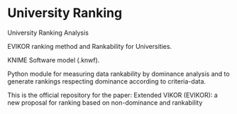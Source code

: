 # University Ranking

University Ranking Analysis

EVIKOR ranking method and Rankability for Universities.

KNIME Software model (.knwf).

Python module for measuring data rankability by dominance analysis and to generate rankings respecting dominance according to criteria-data.

This is the official repository for the paper: Extended VIKOR (EVIKOR): a new proposal for ranking based on non-dominance and rankability
